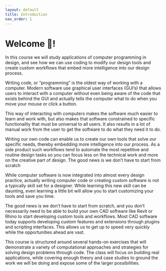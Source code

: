 ```yaml
---
layout: default
title: Introduction
nav_order: 1
---
```


# Welcome 👋!

In this course we will study applications of computer programming in design, and see how we can use coding to modify our design tools and create custom workflows that embed more intelligence into our design process.

Writing code, or “programming” is the oldest way of working with a computer. Modern software use graphical user interfaces (GUI’s) that allows users to interact with a computer without even being aware of the code that exists behind the GUI and actually tells the computer what to do when you move your mouse or click a button.

This way of interacting with computers makes the software much easier to learn and work with, but also makes that software constrained to specific functionality that must be universal to all users. It also results in a lot of manual work from the user to get the software to do what they need it to do.

Writing our own code can enable us to create our own tools that solve our specific needs, thereby embedding more intelligence into our process. As a side product such workflows tend to automate the most repetitive and routine design tasks so you can focus less on the technical work and more on the creative part of design. The good news is we don’t have to start from scratch

While computer software is now integrated into almost every design practice, actually writing computer code or creating custom software is not a typically skill set for a designer. While learning this new skill can be daunting, even learning a little bit will allow you to start customizing your tools and save you time.

The good news is we don’t have to start from scratch, and you don’t necessarily need to be able to build your own CAD software like Revit or Rhino to start developing custom tools and workflows. Most CAD software today supports developing custom features and extensions through plugins and scripting interfaces. This allows us to get up to speed very quickly while the opportunities ahead are vast.

This course is structured around several hands-on exercises that will demonstrate a variety of computational approaches and strategies for solving design problems through code. The class will focus on building real applications, while covering enough theory and case studies to ground the work we will be doing and expose some of the larger possibilities.
